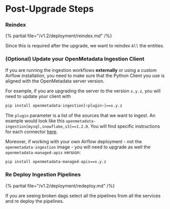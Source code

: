 # Post-Upgrade Steps

### Reindex

{% partial file="/v1.2/deployment/reindex.md" /%}

Since this is required after the upgrade, we want to reindex `All` the entities.

### (Optional) Update your OpenMetadata Ingestion Client

If you are running the ingestion workflows **externally** or using a custom Airflow installation, you need to make sure that the Python Client you use is aligned
with the OpenMetadata server version.

For example, if you are upgrading the server to the version `x.y.z`, you will need to update your client with

```bash
pip install openmetadata-ingestion[<plugin>]==x.y.z
```

The `plugin` parameter is a list of the sources that we want to ingest. An example would look like this `openmetadata-ingestion[mysql,snowflake,s3]==1.2.0`.
You will find specific instructions for each connector [here](/connectors).

Moreover, if working with your own Airflow deployment - not the `openmetadata-ingestion` image - you will need to upgrade
as well the `openmetadata-managed-apis` version:

```bash
pip install openmetadata-managed-apis==x.y.z
```

### Re Deploy Ingestion Pipelines

{% partial file="/v1.2/deployment/redeploy.md" /%}

If you are seeing broken dags select all the pipelines from all the services and re deploy the pipelines.
